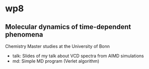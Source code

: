 # wp8 
## Molecular dynamics of time-dependent phenomena
Chemistry Master studies at the University of Bonn

* talk: Slides of my talk about VCD spectra from AIMD simulations
* md: Simple MD program (Verlet algorithm)
